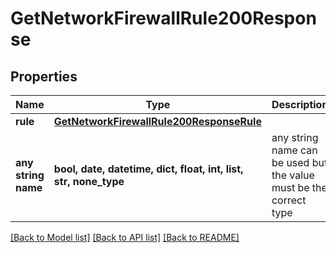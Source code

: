 # GetNetworkFirewallRule200Response


## Properties
Name | Type | Description | Notes
------------ | ------------- | ------------- | -------------
**rule** | [**GetNetworkFirewallRule200ResponseRule**](GetNetworkFirewallRule200ResponseRule.md) |  | [optional] 
**any string name** | **bool, date, datetime, dict, float, int, list, str, none_type** | any string name can be used but the value must be the correct type | [optional]

[[Back to Model list]](../README.md#documentation-for-models) [[Back to API list]](../README.md#documentation-for-api-endpoints) [[Back to README]](../README.md)


